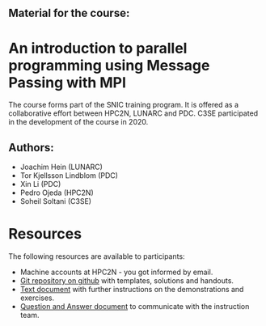 ## Material for the course:
# An introduction to parallel programming using Message Passing with MPI

The course forms part of the SNIC training program.  It is offered as
a collaborative effort between HPC2N, LUNARC and PDC.   C3SE participated in the development of the course in 2020.

## Authors: 
* Joachim Hein (LUNARC) 
* Tor Kjellsson Lindblom (PDC) 
* Xin Li (PDC) 
* Pedro Ojeda (HPC2N)
* Soheil Soltani (C3SE)

# Resources
The following resources are available to participants:

* Machine accounts at HPC2N - you got informed by email.
* [Git repository on github](https://github.com/SNIC-MPI-course/MPI-course) with templates, solutions and handouts.
* [Text document](https://lunduniversityo365-my.sharepoint.com/:w:/r/personal/math-joh_lu_se/_layouts/15/Doc.aspx?sourcedoc=%7B7333E86B-2CD8-41DB-8A84-ADA0CA00D1A8%7D&file=Practicalities_MPIcourse_v2.docx&action=default&mobileredirect=true) with further instructions on the demonstrations and exercises.
* [Question and Answer document](https://lunduniversityo365-my.sharepoint.com/:w:/g/personal/math-joh_lu_se/EVzSP0mMn4NFvkNuKooD3JIBW1AxOmAay8HOkuGRehEx3w?e=7liIda) to communicate with the instruction team. 


